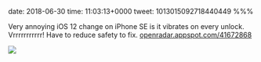 date: 2018-06-30
time: 11:03:13+0000
tweet: 1013015092718440449
%%%

Very annoying iOS 12 change on iPhone SE is it vibrates on every unlock. Vrrrrrrrrrrr! Have to reduce safety to fix. [openradar.appspot.com/41672868](http://openradar.appspot.com/41672868)

![](Dg7z2nUW0AA5hoF.jpg)
